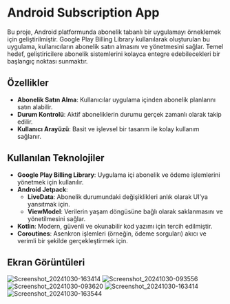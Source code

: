 # Android Subscription App

Bu proje, Android platformunda abonelik tabanlı bir uygulamayı örneklemek için geliştirilmiştir. Google Play Billing Library kullanılarak oluşturulan bu uygulama, kullanıcıların abonelik satın almasını ve yönetmesini sağlar. Temel hedef, geliştiricilere abonelik sistemlerini kolayca entegre edebilecekleri bir başlangıç noktası sunmaktır.

## Özellikler
- **Abonelik Satın Alma**: Kullanıcılar uygulama içinden abonelik planlarını satın alabilir.
- **Durum Kontrolü**: Aktif aboneliklerin durumu gerçek zamanlı olarak takip edilir.
- **Kullanıcı Arayüzü**: Basit ve işlevsel bir tasarım ile kolay kullanım sağlanır.

## Kullanılan Teknolojiler
- **Google Play Billing Library**: Uygulama içi abonelik ve ödeme işlemlerini yönetmek için kullanılır.
- **Android Jetpack**:
  - **LiveData**: Abonelik durumundaki değişiklikleri anlık olarak UI’ya yansıtmak için.
  - **ViewModel**: Verilerin yaşam döngüsüne bağlı olarak saklanmasını ve yönetilmesini sağlar.
- **Kotlin**: Modern, güvenli ve okunabilir kod yazımı için tercih edilmiştir.
- **Coroutines**: Asenkron işlemleri (örneğin, ödeme sorguları) akıcı ve verimli bir şekilde gerçekleştirmek için.
## Ekran Görüntüleri
![Screenshot_20241030-163414](https://github.com/user-attachments/assets/8f3dfe46-e5d0-4dc3-8efd-8bc299860fd5)
![Screenshot_20241030-093556](https://github.com/user-attachments/assets/de7494ad-b517-4dcf-9e69-7222740357fc)
![Screenshot_20241030-093620](https://github.com/user-attachments/assets/4941dc1b-7605-45c4-afd6-0598a4263523)
![Screenshot_20241030-163414](https://github.com/user-attachments/assets/de9da058-95b0-465f-998e-a5b21d775333)
![Screenshot_20241030-163544](https://github.com/user-attachments/assets/97de9b19-fd3b-4442-bc92-48a2b95b1576)
